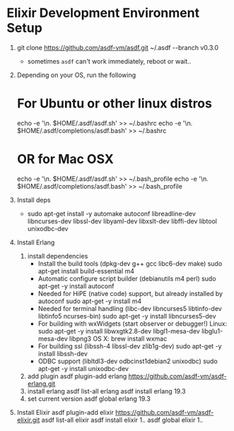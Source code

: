 # Elixir Development Environment Setup
1. git clone https://github.com/asdf-vm/asdf.git ~/.asdf --branch v0.3.0
    + sometimes `asdf` can't work immediately, reboot or wait..
2. Depending on your OS, run the following
    # For Ubuntu or other linux distros
    echo -e '\n. $HOME/.asdf/asdf.sh' >> ~/.bashrc
    echo -e '\n. $HOME/.asdf/completions/asdf.bash' >> ~/.bashrc

    # OR for Mac OSX
    echo -e '\n. $HOME/.asdf/asdf.sh' >> ~/.bash_profile
    echo -e '\n. $HOME/.asdf/completions/asdf.bash' >> ~/.bash_profile
3. Install deps
    + sudo apt-get install -y automake autoconf libreadline-dev libncurses-dev libssl-dev libyaml-dev libxslt-dev libffi-dev libtool unixodbc-dev
4. Install Erlang
    1. install dependencies
        + Install the build tools (dpkg-dev g++ gcc libc6-dev make)
            sudo apt-get install build-essential m4
        + Automatic configure script builder (debianutils m4 perl)
            sudo apt-get -y install autoconf
        + Needed for HiPE (native code) support, but already installed by autoconf
            sudo apt-get -y install m4
        + Needed for terminal handling (libc-dev libncurses5 libtinfo-dev libtinfo5 ncurses-bin)
            sudo apt-get -y install libncurses5-dev
        + For building with wxWidgets (start observer or debugger!)
            Linux: sudo apt-get -y install libwxgtk2.8-dev libgl1-mesa-dev libglu1-mesa-dev libpng3
            OS X: brew install wxmac
        + For building ssl (libssh-4 libssl-dev zlib1g-dev)
            sudo apt-get -y install libssh-dev
        + ODBC support (libltdl3-dev odbcinst1debian2 unixodbc)
            sudo apt-get -y install unixodbc-dev
    2. add plugin
        asdf plugin-add erlang https://github.com/asdf-vm/asdf-erlang.git
    3. install erlang
        asdf list-all erlang
        asdf install erlang 19.3
    4. set current version
        asdf global erlang 19.3
4. Install Elixir
    asdf plugin-add elixir https://github.com/asdf-vm/asdf-elixir.git
    asdf list-all elixir
    asdf install elixir 1.*.*
    asdf global elixir 1.*.*

